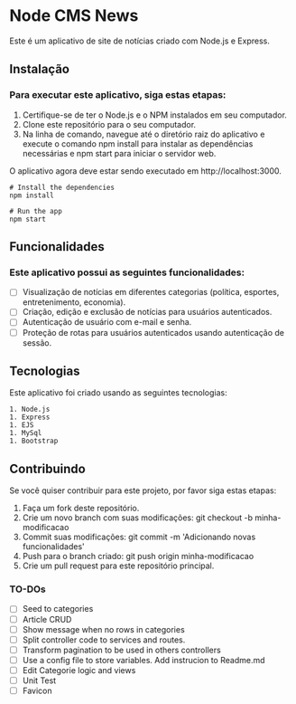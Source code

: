 # Node CMS News

Este é um aplicativo de site de notícias criado com Node.js e Express.

## Instalação

### Para executar este aplicativo, siga estas etapas:

  1. Certifique-se de ter o Node.js e o NPM instalados em seu computador.
  1. Clone este repositório para o seu computador.
  1. Na linha de comando, navegue até o diretório raiz do aplicativo e execute o comando npm install para instalar as dependências necessárias e npm start para iniciar o servidor web.

  O aplicativo agora deve estar sendo executado em http://localhost:3000.

  ```console
  # Install the dependencies
  npm install

  # Run the app
  npm start
  ```

## Funcionalidades

### Este aplicativo possui as seguintes funcionalidades:

  - [ ] Visualização de notícias em diferentes categorias (política, esportes, entretenimento, economia).
  - [ ] Criação, edição e exclusão de notícias para usuários autenticados.
  - [ ] Autenticação de usuário com e-mail e senha.
  - [ ] Proteção de rotas para usuários autenticados usando autenticação de sessão.

## Tecnologias

Este aplicativo foi criado usando as seguintes tecnologias:

    1. Node.js
    1. Express
    1. EJS
    1. MySql
    1. Bootstrap

## Contribuindo

Se você quiser contribuir para este projeto, por favor siga estas etapas:

  1. Faça um fork deste repositório.
  1. Crie um novo branch com suas modificações: git checkout -b minha-modificacao
  1. Commit suas modificações: git commit -m 'Adicionando novas funcionalidades'
  1. Push para o branch criado: git push origin minha-modificacao
  1. Crie um pull request para este repositório principal.

### TO-DOs

- [ ] Seed to categories 
- [ ] Article CRUD
- [ ] Show message when no rows in categories
- [ ] Split controller code to services and routes.
- [ ] Transform pagination to be used in others controllers
- [ ] Use a config file to store variables. Add instrucion to Readme.md
- [ ] Edit Categorie logic and views
- [ ] Unit Test
- [ ] Favicon